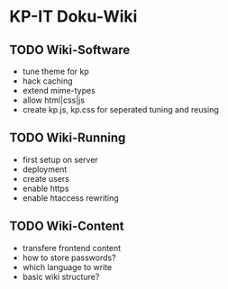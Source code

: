 # KP-IT Doku-Wiki #


## TODO Wiki-Software ##
* tune theme for kp
* hack caching
* extend mime-types
* allow html|css|js
* create kp.js, kp.css for seperated tuning and reusing
  
## TODO Wiki-Running ##
* first setup on server
* deployment
* create users
* enable https
* enable htaccess rewriting

## TODO Wiki-Content ##
* transfere frontend content
* how to store passwords?
* which language to write
* basic wiki structure?
